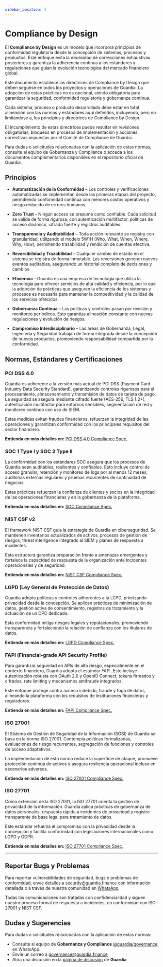 ```yaml
---
sidebar_position: 3
---
```


# Compliance by Design

El **Compliance by Design** es un modelo que incorpora principios de conformidad regulatoria desde la concepción de sistemas, procesos y productos. Este enfoque evita la necesidad de correcciones exhaustivas posteriores y garantiza la adherencia continua a los estándares y regulaciones que guían la evolución tecnológica del mercado financiero global.

Este documento establece las directrices de Compliance by Design que deben seguirse en todos los proyectos y operaciones de Guardia. La adopción de estas prácticas no es opcional, siendo obligatoria para garantizar la seguridad, conformidad regulatoria y gobernanza continua.

Cada sistema, proceso o producto desarrollado debe estar en total alineación con las normas y estándares aquí definidos, incluyendo, pero no limitándose a, los principios y directrices de Compliance by Design.

El incumplimiento de estas directrices puede resultar en revisiones obligatorias, bloqueos en procesos de implementación y acciones correctivas impuestas por el Comité de Compliance de Guardia.

Para dudas o solicitudes relacionadas con la aplicación de estas normas, consulte al equipo de Gobernanza y Compliance o acceda a los documentos complementarios disponibles en el repositorio oficial de Guardia.

## Principios

- **Automatización de la Conformidad** – Los controles y verificaciones automatizadas se implementan desde las primeras etapas del proyecto, permitiendo conformidad continua con menores costos operativos y riesgo reducido de errores humanos.

- **Zero Trust** – Ningún acceso se presume como confiable. Cada solicitud se valida de forma rigurosa, con autenticación multifactor, políticas de acceso dinámico, cifrado fuerte y registros auditables.

- **Transparencia y Auditabilidad** – Toda acción relevante se registra con granularidad, utilizando el modelo 5W1H (Who, What, When, Where, Why, How), permitiendo trazabilidad y rendición de cuentas efectiva.

- **Reversibilidad y Trazabilidad** – Cualquier cambio de estado en el sistema se registra de forma inmutable. Las reversiones generan nuevos eventos auditables, asegurando un historial completo de decisiones y cambios.

- **Eficiencia** – Guardia es una empresa de tecnología que utiliza la tecnología para ofrecer servicios de alta calidad y eficiencia, por lo que la adopción de prácticas que aseguran la eficiencia de los sistemas y procesos es necesaria para mantener la competitividad y la calidad de los servicios ofrecidos.

- **Gobernanza Continua** – Las políticas y controles pasan por revisión y monitoreo periódicos. Esto garantiza alineación constante con nuevas regulaciones y evolución de riesgos.

- **Compromiso Interdisciplinario** – Las áreas de Gobernanza, Legal, Ingeniería y Seguridad trabajan de forma integrada desde la concepción de nuevos productos, promoviendo responsabilidad compartida por la conformidad.

## Normas, Estándares y Certificaciones

### PCI DSS 4.0

Guardia es adherente a la versión más actual de PCI DSS (Payment Card Industry Data Security Standard), garantizando controles rigurosos para el procesamiento, almacenamiento y transmisión de datos de tarjeta de pago. La seguridad se asegura mediante cifrado fuerte (AES-256, TLS 1.2+), autenticación multifactor para entornos sensibles, segmentación de red y monitoreo continuo con uso de SIEM.

Estas medidas evitan fraudes financieros, refuerzan la integridad de las operaciones y garantizan conformidad con los principales requisitos del sector financiero.

**Entienda en más detalles en:** [PCI DSS 4.0 Compliance Spec.](#)

### SOC 1 Type I y SOC 2 Type II

La conformidad con los estándares SOC asegura que los procesos de Guardia sean auditables, resilientes y confiables. Esto incluye control de acceso granular, retención y monitoreo de logs por al menos 12 meses, auditorías externas regulares y pruebas recurrentes de continuidad de negocios.

Estas prácticas refuerzan la confianza de clientes y socios en la integridad de las operaciones financieras y en la gobernanza de la plataforma.

**Entienda en más detalles en:** [SOC Compliance Spec.](#)

### NIST CSF v2

El framework NIST CSF guía la estrategia de Guardia en ciberseguridad. Se mantienen inventarios actualizados de activos, procesos de gestión de riesgos, threat intelligence integrado al SIEM y planes de respuesta a incidentes.

Esta estructura garantiza preparación frente a amenazas emergentes y fortalece la capacidad de respuesta de la organización ante incidentes operacionales y de seguridad.

**Entienda en más detalles en:** [NIST CSF Compliance Spec.](#)

### LGPD (Ley General de Protección de Datos)

Guardia adopta políticas y controles adherentes a la LGPD, priorizando privacidad desde la concepción. Se aplican prácticas de minimización de datos, gestión activa de consentimiento, registros de tratamiento y la actuación de un DPO dedicado.

Esta conformidad mitiga riesgos legales y reputacionales, promoviendo transparencia y fortaleciendo la relación de confianza con los titulares de datos.

**Entienda en más detalles en:** [LGPD Compliance Spec.](#)

### FAPI (Financial-grade API Security Profile)

Para garantizar seguridad en APIs de alto riesgo, especialmente en el contexto financiero, Guardia adopta el estándar FAPI. Esto incluye autenticación robusta con OAuth 2.0 y OpenID Connect, tokens firmados y cifrados, rate limiting y mecanismos antifraude integrados.

Este enfoque protege contra acceso indebido, fraude y fuga de datos, alineando la plataforma con los requisitos de instituciones financieras y reguladores.

**Entienda en más detalles en:** [FAPI Compliance Spec.](#)

### ISO 27001

El Sistema de Gestión de Seguridad de la Información (SGSI) de Guardia se basa en la norma ISO 27001. Contempla políticas formalizadas, evaluaciones de riesgo recurrentes, segregación de funciones y controles de acceso adaptativos.

La implementación de esta norma reduce la superficie de ataque, promueve protección continua de activos y asegura resiliencia operacional incluso en escenarios adversos.

**Entienda en más detalles en:** [ISO 27001 Compliance Spec.](#)

### ISO 27701

Como extensión de la ISO 27001, la ISO 27701 orienta la gestión de privacidad de la información. Guardia aplica prácticas de gobernanza de datos personales, respuesta rápida a incidentes de privacidad y registro transparente de base legal para tratamiento de datos.

Este estándar refuerza el compromiso con la privacidad desde la concepción y facilita conformidad con legislaciones internacionales como LGPD y GDPR.

**Entienda en más detalles en:** [ISO 27701 Compliance Spec.](#)

---

## Reportar Bugs y Problemas

Para reportar vulnerabilidades de seguridad, bugs o problemas de conformidad, envíe detalles a [security@guardia.finance](mailto:security@guardia.finance) con información detallada o a través de nuestra comunidad en [WhatsApp](#)

Todas las comunicaciones son tratadas con confidencialidad y siguen nuestro proceso formal de respuesta a incidentes, en conformidad con ISO 27001 y NIST CSF.

## Dudas y Sugerencias

Para dudas o solicitudes relacionadas con la aplicación de estas normas:

- Consulte al equipo de **Gobernanza y Compliance** [@guardia/governance](https://github.com/orgs/guardiafinance/teams/governance) en WhatsApp.
- Envíe un correo a [governance@guardia.finance](mailto:governance@guardia.finance)
- Abra una discusión en la [página de discusión](https://github.com/orgs/guardiafinance/discussions/new?category=bug-report) de **Guardia**

